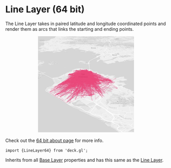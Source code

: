# Line Layer (64 bit)

The Line Layer takes in paired latitude and longitude coordinated points and
render them as arcs that links the starting and ending points.

<div align="center">
  <img height="300" src="/demo/src/static/images/demo-thumb-line.jpg" />
</div>

Check out the [64 bit about page](/docs/64-bits.md) for more info.

    import {LineLayer64} from 'deck.gl';

Inherits from all [Base Layer](/docs/layers/base-layer.md) properties and has
this same as the [Line Layer](/docs/layers/line-layer.md).
